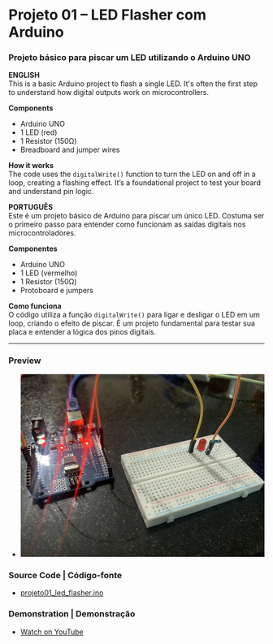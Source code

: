 # Projeto 01 – LED Flasher com Arduino  
### Projeto básico para piscar um LED utilizando o Arduino UNO

**ENGLISH**  
This is a basic Arduino project to flash a single LED. It's often the first step to understand how digital outputs work on microcontrollers.

**Components**  
- Arduino UNO  
- 1 LED (red)  
- 1 Resistor (150Ω)  
- Breadboard and jumper wires  

**How it works**  
The code uses the `digitalWrite()` function to turn the LED on and off in a loop, creating a flashing effect. It’s a foundational project to test your board and understand pin logic.

**PORTUGUÊS**  
Este é um projeto básico de Arduino para piscar um único LED. Costuma ser o primeiro passo para entender como funcionam as saídas digitais nos microcontroladores.

**Componentes**  
- Arduino UNO  
- 1 LED (vermelho)  
- 1 Resistor (150Ω)  
- Protoboard e jumpers  

**Como funciona**  
O código utiliza a função `digitalWrite()` para ligar e desligar o LED em um loop, criando o efeito de piscar. É um projeto fundamental para testar sua placa e entender a lógica dos pinos digitais.

---

### Preview
- <p align="center">
  <img src="projeto_01.png" alt="Visual do circuito" width="500"/>
</p>

### Source Code | Código-fonte  
- [projeto01_led_flasher.ino](projeto01_led_flasher.ino)

### Demonstration | Demonstração  
- [Watch on YouTube](https://youtu.be/0FgIq34k_Ug)
